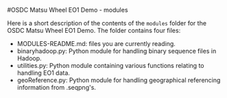 #OSDC Matsu Wheel EO1 Demo - modules

Here is a short description of the contents of the ```modules``` folder for the OSDC
Matsu Wheel EO1 Demo. The folder contains four files:
* MODULES-README.md: files you are currently reading.
* binaryhadoop.py: Python module for handling binary sequence files in Hadoop.
* utilities.py: Python module containing various functions relating to handling EO1 data.
* geoReference.py: Python module for handling geographical referencing information from .seqpng's.